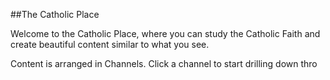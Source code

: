 ##The Catholic Place

Welcome to the Catholic Place, where you can study the Catholic Faith and create beautiful content similar to what you see.

Content is arranged in Channels. Click a channel to start drilling down thro